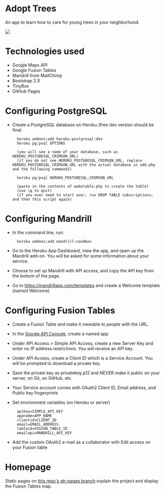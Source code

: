 # Adopt Trees

An app to learn how to care for young trees in your neighborhood.

<img src="https://raw.github.com/CityOfBoston/adopt-trees/gh-pages/screenshot.png"/>

# Technologies used

* Google Maps API
* Google Fusion Tables
* Mandrill from MailChimp
* Bootstrap 2.X
* TinyBox
* GitHub Pages

# Configuring PostgreSQL

* Create a PostgreSQL database on Heroku (free dev version should be fine)

        heroku addons:add heroku-postgresql:dev
        heroku pg:psql OPTIONS
        
        (you will see a name of your database, such as HEROKU_POSTGRESQL_CRIMSON_URL)
        (if you do not see HEROKU_POSTGRESQL_CRIMSON_URL, replace HEROKU_POSTGRESQL_CRIMSON_URL with the actual database in add.php and the following commands)
        
        heroku pg:psql HEROKU_POSTGRESQL_CRIMSON_URL
        
        (paste in the contents of maketable.php to create the table)
        (use \q to quit)
        (if you ever need to start over, run DROP TABLE subscriptions; and then this script again)

# Configuring Mandrill

* In the command line, run:

        heroku addons:add mandrill:sandbox

* Go to the Heroku App Dashboard, view the app, and open up the Mandrill add-on. You will be asked for some information about your service.

* Choose to set up Mandrill with API access, and copy the API key from the bottom of the page.

* Go to https://mandrillapp.com/templates and create a Welcome template (named Welcome)


# Configuring Fusion Tables

* Create a Fusion Table and make it viewable to people with the URL.

* In the <a href="https://code.google.com/apis/console/">Google API Console</a>, create a named app

* Under API Access > Simple API Access, create a new Server Key and enter no IP address restrictions. You will receive an API key.

* Under API Access, create a Client ID which is a Service Account. You will be prompted to download a private key.

* Save the private key as privatekey.p12 and NEVER make it public on your server, on Git, on GitHub, etc.

* Your Service account comes with OAuth2 Client ID, Email address, and Public key fingerprints

* Set environment variables (on Heroku or server)

        apikey=SIMPLE_API_KEY
        appname=APP_NAME
        clientid=CLIENT_ID
        email=EMAIL_ADDRESS
        tableid=FUSION_TABLE_ID
        emailapi=MANDRILL_API_KEY

* Add the custom OAuth2 e-mail as a collaborator with Edit access on your Fusion table

# Homepage

Static pages on <a href="https://github.com/cityofboston/adopt-trees/tree/gh-pages">this repo's gh-pages branch</a> explain the project and display the Fusion Tables map.